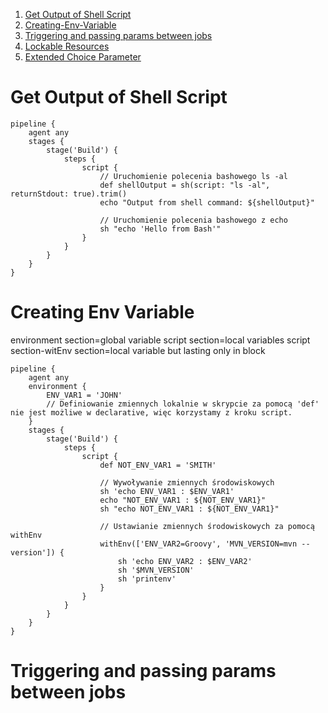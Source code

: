 



1. [Get Output of Shell Script](#Get-Output-of-Shell-Script)
2. [Creating-Env-Variable](#Creating-Env-Variable)
3. [Triggering and passing params between jobs](#Triggering-and-passing-params-between-jobs)
4. [Lockable Resources](#Lockable-Resources)
5. [Extended Choice Parameter](#Extended-Choice-Paramter)











#  Get Output of Shell Script
```
pipeline {
    agent any
    stages {
        stage('Build') {
            steps {
                script {
                    // Uruchomienie polecenia bashowego ls -al
                    def shellOutput = sh(script: "ls -al", returnStdout: true).trim()
                    echo "Output from shell command: ${shellOutput}"

                    // Uruchomienie polecenia bashowego z echo
                    sh "echo 'Hello from Bash'"
                }
            }
        }
    }
}

```

# Creating Env Variable
environment section=global variable
script section=local variables
script section-witEnv section=local variable but lasting only in block
```
pipeline {
    agent any
    environment {
        ENV_VAR1 = 'JOHN'
        // Definiowanie zmiennych lokalnie w skrypcie za pomocą 'def' nie jest możliwe w declarative, więc korzystamy z kroku script.
    }
    stages {
        stage('Build') {
            steps {
                script {
                    def NOT_ENV_VAR1 = 'SMITH'

                    // Wywoływanie zmiennych środowiskowych
                    sh 'echo ENV_VAR1 : $ENV_VAR1'
                    echo "NOT_ENV_VAR1 : ${NOT_ENV_VAR1}"
                    sh "echo NOT_ENV_VAR1 : ${NOT_ENV_VAR1}"

                    // Ustawianie zmiennych środowiskowych za pomocą withEnv
                    withEnv(['ENV_VAR2=Groovy', 'MVN_VERSION=mvn --version']) {
                        sh 'echo ENV_VAR2 : $ENV_VAR2'
                        sh '$MVN_VERSION'
                        sh 'printenv'
                    }
                }
            }
        }
    }
}

```

# Triggering and passing params between jobs

```

```
